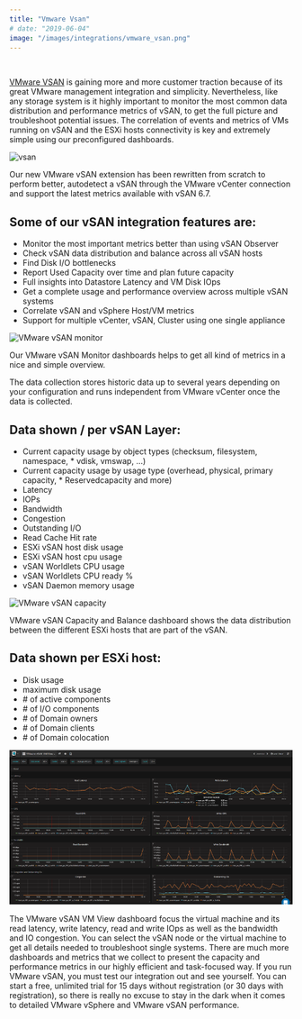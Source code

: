 ```yaml
---
title: "Vmware Vsan"
# date: "2019-06-04"
image: "/images/integrations/vmware_vsan.png"
---
```


 

<!-- ![Vmware Vsan](/images/integrations/vmware_vsan.png) -->



[VMware VSAN](https://www.vmware.com/uk/products/vsan.html) is gaining more and more customer traction because of its great VMware management integration and simplicity. Nevertheless, like any storage system is it highly important to monitor the most common data distribution and performance metrics of vSAN, to get the full picture and troubleshoot potential issues. The correlation of events and metrics of VMs running on vSAN and the ESXi hosts connectivity is key and extremely simple using our preconfigured dashboards.


![vsan](/images/integrations/posts//navigation-1.png)


Our new VMware vSAN extension has been rewritten from scratch to perform better, autodetect a vSAN through the VMware vCenter connection and support the latest metrics available with vSAN 6.7.


## Some of our vSAN integration features are:

* Monitor the most important metrics better than using vSAN Observer
* Check vSAN data distribution and balance across all vSAN hosts
* Find Disk I/O bottlenecks
* Report Used Capacity over time and plan future capacity
* Full insights into Datastore Latency and VM Disk IOps
* Get a complete usage and performance overview across multiple vSAN systems
* Correlate vSAN and vSphere Host/VM metrics
* Support for multiple vCenter, vSAN, Cluster using one single appliance


![VMware vSAN monitor](/images/integrations/posts//monitor.png)


Our VMware vSAN Monitor dashboards helps to get all kind of metrics in a nice and simple overview.

The data collection stores historic data up to several years depending on your configuration and runs independent from VMware vCenter once the data is collected.

## Data shown / per vSAN Layer:

* Current capacity usage by object types (checksum, filesystem, namespace, * vdisk, vmswap, …)
* Current capacity usage by usage type (overhead, physical, primary capacity, * Reservedcapacity and more)
* Latency
* IOPs
* Bandwidth
* Congestion
* Outstanding I/O
* Read Cache Hit rate
* ESXi vSAN host disk usage
* ESXi vSAN host cpu usage
* vSAN Worldlets CPU usage
* vSAN Worldlets CPU ready %
* vSAN Daemon memory usage


![VMware vSAN capacity](/images/integrations/posts//capacity.png)


VMware vSAN Capacity and Balance dashboard shows the data distribution between the different ESXi hosts that are part of the vSAN.

## Data shown per ESXi host:

* Disk usage
* maximum disk usage
* \# of active components
* \# of I/O components
* \# of Domain owners
* \# of Domain clients
* \# of Domain colocation


![VMware vSAN virtual machine view](/images/integrations/posts//vmview.png)


The VMware vSAN VM View dashboard focus the virtual machine and its read latency, write latency, read and write IOps as well as the bandwidth and IO congestion. You can select the vSAN node or the virtual machine to get all details needed to troubleshoot single systems.
There are much more dashboards and metrics that we collect to present the capacity and performance metrics in our highly efficient and task-focused way.
If you run VMware vSAN, you must test our integration out and see yourself. You can start a free, unlimited trial for 15 days without registration (or 30 days with registration), so there is really no excuse to stay in the dark when it comes to detailed VMware vSphere and VMware vSAN performance.
 